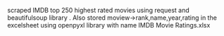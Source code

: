 scraped IMDB top 250 highest rated movies using request and beautifulsoup library .
Also stored moview->rank,name,year,rating  in the excelsheet using openpyxl library with name IMDB Movie Ratings.xlsx 

